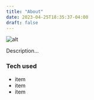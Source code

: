 ```yaml
---
title: "About"
date: 2023-04-25T18:35:37-04:00
draft: false
---
```


![alt](​//via.placeholder.com/640x150​)​

Description...​ ​

### Tech used​ ​

- item​
- item​
- item

